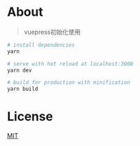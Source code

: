 # About

> vuepress初始化使用

``` bash
# install dependencies
yarn

# serve with hot reload at localhost:3000
yarn dev

# build for production with minification
yarn build

```

# License

[MIT](https://github.com/haohaitao/vuepress-init/blob/master/LICENSE)